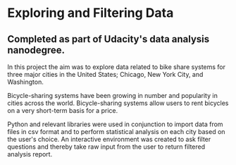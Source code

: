 # Exploring and Filtering Data
## Completed as part of Udacity's data analysis nanodegree.

In this project the aim was to explore data related to bike share systems for three major cities in the United States; Chicago, New York City, and Washington.

Bicycle-sharing systems have been growing in number and popularity in cities across the world. Bicycle-sharing systems allow users to rent bicycles on a very short-term basis for a price.

Python and relevant libraries were used in conjunction to import data from files in csv format and to perform statistical analysis on each city based on the user's choice. An interactive environment was created to ask filter questions and thereby take raw input from the user to return filtered analysis report.
